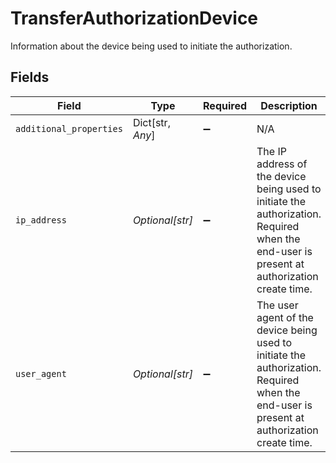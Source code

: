 # TransferAuthorizationDevice

Information about the device being used to initiate the authorization.


## Fields

| Field                                                                                                                                      | Type                                                                                                                                       | Required                                                                                                                                   | Description                                                                                                                                |
| ------------------------------------------------------------------------------------------------------------------------------------------ | ------------------------------------------------------------------------------------------------------------------------------------------ | ------------------------------------------------------------------------------------------------------------------------------------------ | ------------------------------------------------------------------------------------------------------------------------------------------ |
| `additional_properties`                                                                                                                    | Dict[str, *Any*]                                                                                                                           | :heavy_minus_sign:                                                                                                                         | N/A                                                                                                                                        |
| `ip_address`                                                                                                                               | *Optional[str]*                                                                                                                            | :heavy_minus_sign:                                                                                                                         | The IP address of the device being used to initiate the authorization. Required when the end-user is present at authorization create time. |
| `user_agent`                                                                                                                               | *Optional[str]*                                                                                                                            | :heavy_minus_sign:                                                                                                                         | The user agent of the device being used to initiate the authorization. Required when the end-user is present at authorization create time. |